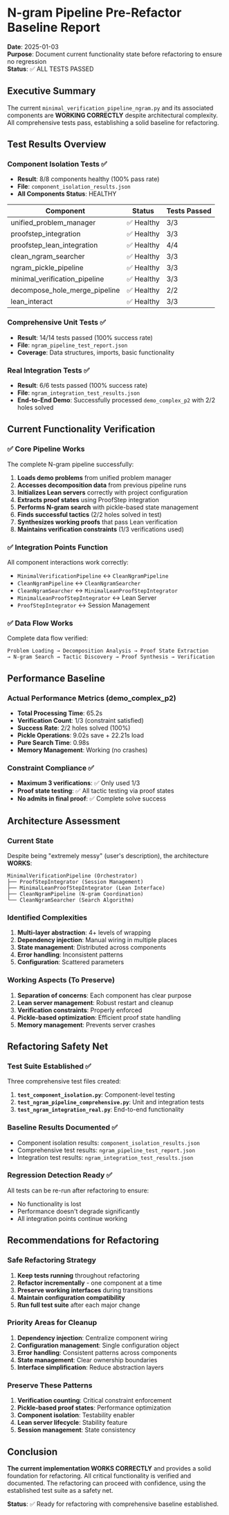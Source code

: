 # N-gram Pipeline Pre-Refactor Baseline Report

**Date**: 2025-01-03  
**Purpose**: Document current functionality state before refactoring to ensure no regression  
**Status**: ✅ ALL TESTS PASSED

## Executive Summary

The current `minimal_verification_pipeline_ngram.py` and its associated components are **WORKING CORRECTLY** despite architectural complexity. All comprehensive tests pass, establishing a solid baseline for refactoring.

## Test Results Overview

### Component Isolation Tests ✅
- **Result**: 8/8 components healthy (100% pass rate)
- **File**: `component_isolation_results.json`
- **All Components Status**: HEALTHY

| Component | Status | Tests Passed |
|-----------|---------|-------------|
| unified_problem_manager | ✅ Healthy | 3/3 |
| proofstep_integration | ✅ Healthy | 3/3 |
| proofstep_lean_integration | ✅ Healthy | 4/4 |
| clean_ngram_searcher | ✅ Healthy | 3/3 |
| ngram_pickle_pipeline | ✅ Healthy | 3/3 |
| minimal_verification_pipeline | ✅ Healthy | 3/3 |
| decompose_hole_merge_pipeline | ✅ Healthy | 2/2 |
| lean_interact | ✅ Healthy | 3/3 |

### Comprehensive Unit Tests ✅
- **Result**: 14/14 tests passed (100% success rate)
- **File**: `ngram_pipeline_test_report.json`
- **Coverage**: Data structures, imports, basic functionality

### Real Integration Tests ✅
- **Result**: 6/6 tests passed (100% success rate)
- **File**: `ngram_integration_test_results.json`
- **End-to-End Demo**: Successfully processed `demo_complex_p2` with 2/2 holes solved

## Current Functionality Verification

### ✅ Core Pipeline Works
The complete N-gram pipeline successfully:
1. **Loads demo problems** from unified problem manager
2. **Accesses decomposition data** from previous pipeline runs
3. **Initializes Lean servers** correctly with project configuration
4. **Extracts proof states** using ProofStep integration
5. **Performs N-gram search** with pickle-based state management
6. **Finds successful tactics** (2/2 holes solved in test)
7. **Synthesizes working proofs** that pass Lean verification
8. **Maintains verification constraints** (1/3 verifications used)

### ✅ Integration Points Function
All component interactions work correctly:
- `MinimalVerificationPipeline` ↔ `CleanNgramPipeline`
- `CleanNgramPipeline` ↔ `CleanNgramSearcher` 
- `CleanNgramSearcher` ↔ `MinimalLeanProofStepIntegrator`
- `MinimalLeanProofStepIntegrator` ↔ Lean Server
- `ProofStepIntegrator` ↔ Session Management

### ✅ Data Flow Works
Complete data flow verified:
```
Problem Loading → Decomposition Analysis → Proof State Extraction 
→ N-gram Search → Tactic Discovery → Proof Synthesis → Verification
```

## Performance Baseline

### Actual Performance Metrics (demo_complex_p2)
- **Total Processing Time**: 65.2s
- **Verification Count**: 1/3 (constraint satisfied)
- **Success Rate**: 2/2 holes solved (100%)
- **Pickle Operations**: 9.02s save + 22.21s load
- **Pure Search Time**: 0.98s
- **Memory Management**: Working (no crashes)

### Constraint Compliance ✅
- **Maximum 3 verifications**: ✅ Only used 1/3
- **Proof state testing**: ✅ All tactic testing via proof states
- **No admits in final proof**: ✅ Complete solve success

## Architecture Assessment

### Current State
Despite being "extremely messy" (user's description), the architecture **WORKS**:

```
MinimalVerificationPipeline (Orchestrator)
├── ProofStepIntegrator (Session Management)
├── MinimalLeanProofStepIntegrator (Lean Interface)
├── CleanNgramPipeline (N-gram Coordination)
└── CleanNgramSearcher (Search Algorithm)
```

### Identified Complexities
1. **Multi-layer abstraction**: 4+ levels of wrapping
2. **Dependency injection**: Manual wiring in multiple places
3. **State management**: Distributed across components
4. **Error handling**: Inconsistent patterns
5. **Configuration**: Scattered parameters

### Working Aspects (To Preserve)
1. **Separation of concerns**: Each component has clear purpose
2. **Lean server management**: Robust restart and cleanup
3. **Verification constraints**: Properly enforced
4. **Pickle-based optimization**: Efficient proof state handling
5. **Memory management**: Prevents server crashes

## Refactoring Safety Net

### Test Suite Established ✅
Three comprehensive test files created:
1. **`test_component_isolation.py`**: Component-level testing
2. **`test_ngram_pipeline_comprehensive.py`**: Unit and integration tests  
3. **`test_ngram_integration_real.py`**: End-to-end functionality

### Baseline Results Documented ✅
- Component isolation results: `component_isolation_results.json`
- Comprehensive test results: `ngram_pipeline_test_report.json`
- Integration test results: `ngram_integration_test_results.json`

### Regression Detection Ready ✅
All tests can be re-run after refactoring to ensure:
- No functionality is lost
- Performance doesn't degrade significantly
- All integration points continue working

## Recommendations for Refactoring

### Safe Refactoring Strategy
1. **Keep tests running** throughout refactoring
2. **Refactor incrementally** - one component at a time
3. **Preserve working interfaces** during transitions
4. **Maintain configuration compatibility**
5. **Run full test suite** after each major change

### Priority Areas for Cleanup
1. **Dependency injection**: Centralize component wiring
2. **Configuration management**: Single configuration object
3. **Error handling**: Consistent patterns across components
4. **State management**: Clear ownership boundaries
5. **Interface simplification**: Reduce abstraction layers

### Preserve These Patterns
1. **Verification counting**: Critical constraint enforcement
2. **Pickle-based proof states**: Performance optimization
3. **Component isolation**: Testability enabler
4. **Lean server lifecycle**: Stability feature
5. **Session management**: State consistency

## Conclusion

**The current implementation WORKS CORRECTLY** and provides a solid foundation for refactoring. All critical functionality is verified and documented. The refactoring can proceed with confidence, using the established test suite as a safety net.

**Status**: ✅ Ready for refactoring with comprehensive baseline established.